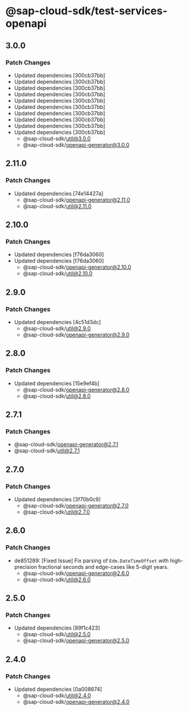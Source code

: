# @sap-cloud-sdk/test-services-openapi

## 3.0.0

### Patch Changes

- Updated dependencies [300cb37bb]
- Updated dependencies [300cb37bb]
- Updated dependencies [300cb37bb]
- Updated dependencies [300cb37bb]
- Updated dependencies [300cb37bb]
- Updated dependencies [300cb37bb]
- Updated dependencies [300cb37bb]
- Updated dependencies [300cb37bb]
- Updated dependencies [300cb37bb]
- Updated dependencies [300cb37bb]
  - @sap-cloud-sdk/util@3.0.0
  - @sap-cloud-sdk/openapi-generator@3.0.0

## 2.11.0

### Patch Changes

- Updated dependencies [74e14427a]
  - @sap-cloud-sdk/openapi-generator@2.11.0
  - @sap-cloud-sdk/util@2.11.0

## 2.10.0

### Patch Changes

- Updated dependencies [f76da3060]
- Updated dependencies [f76da3060]
  - @sap-cloud-sdk/openapi-generator@2.10.0
  - @sap-cloud-sdk/util@2.10.0

## 2.9.0

### Patch Changes

- Updated dependencies [4c51d3dc]
  - @sap-cloud-sdk/util@2.9.0
  - @sap-cloud-sdk/openapi-generator@2.9.0

## 2.8.0

### Patch Changes

- Updated dependencies [15e9ef4b]
  - @sap-cloud-sdk/openapi-generator@2.8.0
  - @sap-cloud-sdk/util@2.8.0

## 2.7.1

### Patch Changes

- @sap-cloud-sdk/openapi-generator@2.7.1
- @sap-cloud-sdk/util@2.7.1

## 2.7.0

### Patch Changes

- Updated dependencies [3f70b0c9]
  - @sap-cloud-sdk/openapi-generator@2.7.0
  - @sap-cloud-sdk/util@2.7.0

## 2.6.0

### Patch Changes

- de851289: [Fixed Issue] Fix parsing of `Edm.DateTimeOffset` with high-precision fractional seconds and edge-cases like 5-digit years.
  - @sap-cloud-sdk/openapi-generator@2.6.0
  - @sap-cloud-sdk/util@2.6.0

## 2.5.0

### Patch Changes

- Updated dependencies [89f1c423]
  - @sap-cloud-sdk/util@2.5.0
  - @sap-cloud-sdk/openapi-generator@2.5.0

## 2.4.0

### Patch Changes

- Updated dependencies [0a008674]
  - @sap-cloud-sdk/util@2.4.0
  - @sap-cloud-sdk/openapi-generator@2.4.0
